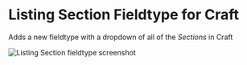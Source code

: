 # Listing Section Fieldtype for Craft

Adds a new fieldtype with a dropdown of all of the *Sections* in Craft

![Listing Section fieldtype screenshot](http://cl.ly/image/0r2t1k3i2q3W/Screen%20Shot%202013-10-23%20at%201.18.42%20PM.png)